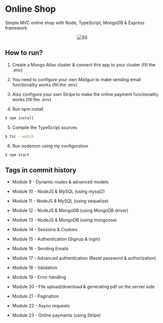 # Online Shop

Simple MVC online shop with Node, TypeScript, MongoDB & Express framework

<p align="center">
  <img src="https://i.ibb.co/CzcxYVR/Annotation-2020-08-13-231616.png" alt="SS">
</p>

## How to run?

1. Create a Mongo Atlas cluster & connect this app to your cluster (fill the .env)

2. You need to configure your own Mailgun to make sending email functionality works (fill the .env)

3. Also configure your own Stripe to make the online payment functionality works (fill the .env)

4. Run npm install

```bash 
$ npm install
```

5. Compile the TypeScript sources

```bash 
$ tsc --watch
```

6. Run nodemon using my configuration

```bash 
$ npm start
```

## Tags in commit history

- Module 9 - Dynamic routes & advanced models

- Module 10 - NodeJS & MySQL (using mysql2)

- Module 11 - NodeJS & MySQL (using sequelize)

- Module 12 - NodeJS & MongoDB (using MongoDB driver)

- Module 13 - NodeJS & MongoDB (using mongoose)

- Module 14 - Sessions & Cookies

- Module 15 - Authentication (Signup & login)

- Module 16 - Sending Emails

- Module 17 - Advanced authentication (Reset password & authorization)

- Module 18 - Validation

- Module 19 - Error handling

- Module 20 - File upload/download & generating pdf on the server side

- Module 21 - Pagination

- Module 22 - Async requests

- Module 23 - Online payments (using Stripe)